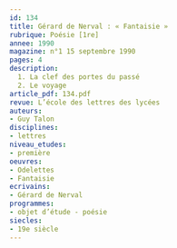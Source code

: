 ```yaml
---
id: 134
title: Gérard de Nerval : « Fantaisie » 
rubrique: Poésie [1re]
annee: 1990
magazine: n°1 15 septembre 1990
pages: 4
description: 
  1. La clef des portes du passé
  2. Le voyage
article_pdf: 134.pdf
revue: L’école des lettres des lycées
auteurs:
- Guy Talon
disciplines:
- lettres
niveau_etudes:
- première
oeuvres:
- Odelettes
- Fantaisie
ecrivains:
- Gérard de Nerval
programmes:
- objet d’étude - poésie
siecles:
- 19e siècle
---
```

